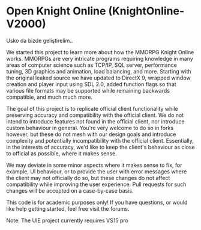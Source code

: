 # Open Knight Online (KnightOnline-V2000)

Usko da bizde geliştirelim..

We started this project to learn more about how the MMORPG Knight Online works. MMORPGs are very intricate programs requiring knowledge in many areas of computer science such as TCP/IP, SQL server, performance tuning, 3D graphics and animation, load balancing, and more. Starting with the original leaked source we have updated to DirectX 9, wrapped window creation and player input using SDL 2.0, added function flags so that various file formats may be supported while remaining backwards compatible, and much much more.

The goal of this project is to replicate official client functionality while preserving accuracy and compatibility with the official client. We do not intend to introduce features not found in the official client, nor introduce custom behaviour in general. You're very welcome to do so in forks however, but these do not mesh with our design goals and introduce complexity and potentially incompatibility with the official client. Essentially, in the interests of accuracy, we'd like to keep the client's behaviour as close to official as possible, where it makes sense.

We may deviate in some minor aspects where it makes sense to fix, for example, UI behaviour, or to provide the user with error messages where the client may not officially do so, but these changes do not affect compatibility while improving the user experience. Pull requests for such changes will be accepted on a case-by-case basis.

This code is for academic purposes only! If you have questions, or would like help getting started, feel free visit the forums.

Note:
The UIE project currently requires VS15 pro
